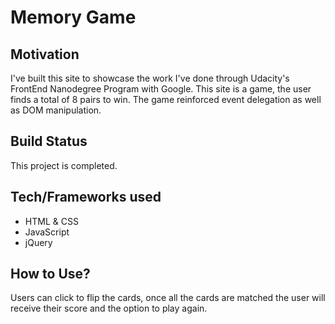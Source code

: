 <h1>Memory Game</h1>

<h2>Motivation</h2>
I've built this site to showcase the work I've done through Udacity's FrontEnd Nanodegree Program with Google. This site is a game, the user finds a total of 8 pairs to win. The game reinforced event delegation as well as DOM manipulation.

<h2>Build Status</h2>
This project is completed.


<h2>Tech/Frameworks used</h2>
    <ul>
        <li>HTML & CSS</li>
        <li>JavaScript</li>
        <li>jQuery</li>
    </ul>

<h2>How to Use?</h2>
Users can click to flip the cards, once all the cards are matched the user will receive their score and the option to play again. 